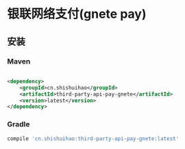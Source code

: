 # 银联网络支付(gnete pay)

## 安装

### Maven

```xml

<dependency>
    <groupId>cn.shishuihao</groupId>
    <artifactId>third-party-api-pay-gnete</artifactId>
    <version>latest</version>
</dependency>
```

### Gradle

```groovy
compile 'cn.shishuihao:third-party-api-pay-gnete:latest'
```
